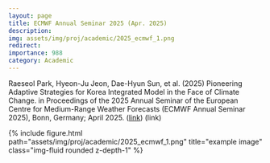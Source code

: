 ```yaml
---
layout: page
title: ECMWF Annual Seminar 2025 (Apr. 2025) 
description: 
img: assets/img/proj/academic/2025_ecmwf_1.png
redirect: 
importance: 988
category: Academic
---
```

Raeseol Park, Hyeon-Ju Jeon, Dae-Hyun Sun, et al. (2025) Pioneering Adaptive Strategies for Korea Integrated Model in the Face of Climate Change. in Proceedings of the 2025 Annual Seminar of the European Centre for Medium-Range Weather Forecasts (ECMWF Annual Seminar 2025), Bonn, Germany; April 2025.
([link](https://events.ecmwf.int/event/418/posters))
(link)


<div class="row">
    <div class="col-sm mt-3 mt-md-0">
        {% include figure.html path="assets/img/proj/academic/2025_ecmwf_1.png" title="example image" class="img-fluid rounded z-depth-1" %}
    </div>
</div>
<div class="caption">
    
</div>



